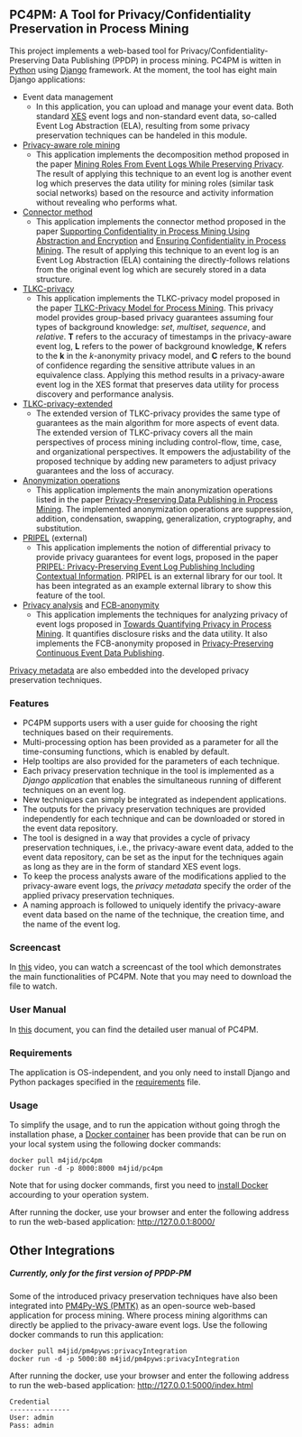 ## PC4PM: A Tool for Privacy/Confidentiality Preservation in Process Mining
This project implements a web-based tool for Privacy/Confidentiality-Preserving Data Publishing (PPDP) in process mining. PC4PM is witten in [Python](https://www.python.org/) using [Django](https://www.djangoproject.com/) framework. 
At the moment, the tool has eight main Django applications: 
* Event data management
  - In this application, you can upload and manage your event data. Both standard [XES](http://xes-standard.org/) event logs and non-standard event data, so-called Event Log Abstraction (ELA), resulting from some privacy preservation techniques can be handeled in this module.
* [Privacy-aware role mining](https://github.com/m4jidRafiei/privacyAware-roleMining)
  - This application implements the decomposition method proposed in the paper [Mining Roles From Event Logs While Preserving Privacy](https://www.researchgate.net/publication/334290646_Mining_Roles_From_Event_Logs_While_Preserving_Privacy). The result of applying this technique to an event log is another event log which preserves the data utility for mining roles (similar task social networks) based on the resource and activity information without revealing who performs what.
* [Connector method](https://github.com/m4jidRafiei/privacyAware-ConnectorMethod_DFG)
  - This application implements the connector method proposed in the paper [Supporting Confidentiality in Process Mining Using Abstraction and Encryption](https://www.researchgate.net/publication/338432872_Supporting_Confidentiality_in_Process_Mining_Using_Abstraction_and_Encryption) and [Ensuring Confidentiality in Process Mining](https://www.researchgate.net/publication/330042256_Ensuring_Confidentiality_in_Process_Mining). The result of applying this technique to an event log is an Event Log Abstraction (ELA) containing the directly-follows relations from the original event log which are securely stored in a data structure.
* [TLKC-privacy](https://github.com/m4jidRafiei/TLKC-Privacy)
  - This application implements the TLKC-privacy model proposed in the paper [TLKC-Privacy Model for Process Mining](https://www.researchgate.net/publication/340261780_TLKC-Privacy_Model_for_Process_Mining). This privacy model provides group-based privacy guarantees assuming four types of background knowledge: _set_, _multiset_, _sequence_, and _relative_. __T__ refers to the accuracy of timestamps in the privacy-aware event log, __L__ refers to the power of background knowledge, __K__ refers to the __k__ in the _k_-anonymity privacy model, and __C__ refers to the bound of confidence regarding the sensitive attribute values in an equivalence class. Applying this method results in a privacy-aware event log in the XES format that preserves data utility for process discovery and performance analysis.
* [TLKC-privacy-extended](https://github.com/m4jidRafiei/TLKC-Privacy-ext)
  - The extended version of TLKC-privacy provides the same type of guarantees as the main algorithm for more aspects of event data.
  The extended version of TLKC-privacy covers all the main perspectives of process mining including control-flow, time, case, and organizational perspectives. It empowers the adjustability of the proposed technique by adding new parameters to adjust privacy guarantees and the loss of accuracy. 
* [Anonymization operations](https://github.com/m4jidRafiei/PPDP-AnonOps)
  - This application implements the main anonymization operations listed in the paper [Privacy-Preserving Data Publishing in Process Mining](https://www.researchgate.net/publication/342048551_Privacy-Preserving_Data_Publishing_in_Process_Mining).
  The implemented anonymization operations are suppression, addition, condensation, swapping, generalization, cryptography, and substitution.
* [PRIPEL](https://github.com/samadeusfp/PRIPEL) (external)
  - This application implements the notion of differential privacy to provide privacy guarantees for event logs, proposed in the paper [PRIPEL: Privacy-Preserving Event Log Publishing Including Contextual Information](https://www.researchgate.net/publication/342313273_PRIPEL_Privacy-Preserving_Event_Log_Publishing_Including_Contextual_Information).
  PRIPEL is an external library for our tool. It has been integrated as an example external library to show this feature of the tool.
* [Privacy analysis](https://github.com/m4jidRafiei/privacy_quantification) and [FCB-anonymity](https://github.com/m4jidRafiei/PP_CEDP) 
  - This application implements the techniques for analyzing privacy of event logs proposed in [Towards Quantifying Privacy in Process Mining](https://www.researchgate.net/publication/344452810_Towards_Quantifying_Privacy_in_Process_Mining). It quantifies disclosure risks and the data utility.
  It also implements the FCB-anonymity proposed in [Privacy-Preserving Continuous Event Data Publishing](https://www.researchgate.net/publication/351848863_Privacy-Preserving_Continuous_Event_Data_Publishing).
  
[Privacy metadata](https://github.com/m4jidRafiei/privacy_metadata) are also embedded into the developed privacy preservation techniques.

### Features
* PC4PM supports users with a user guide for choosing the right techniques based on their requirements.
* Multi-processing option has been provided as a parameter for all the time-consuming functions, which is enabled by default.
* Help tooltips are also provided for the parameters of each technique.
* Each privacy preservation technique in the tool is implemented as a _Django application_ that enables the simultaneous running of different techniques on an event log. 
* New techniques can simply be integrated as independent applications. 
* The outputs for the privacy preservation techniques are provided independently for each technique and can be downloaded or stored in the event data repository.
* The tool is designed in a way that provides a cycle of privacy preservation techniques, i.e., the privacy-aware event data, added to the event data repository, can be set as the input for the techniques again as long as they are in the form of standard XES event logs. 
* To keep the process analysts aware of the modifications applied to the privacy-aware event logs, the _privacy metadata_ specify the order of the applied privacy preservation techniques. 
* A naming approach is followed to uniquely identify the privacy-aware event data based on the name of the technique, the creation time, and the name of the event log.    

### Screencast
In [this](https://github.com/m4jidRafiei/PC4PM/blob/main/PC4PM_Screencast.mp4) video, you can watch a screencast of the tool which demonstrates the main functionalities of PC4PM. Note that you may need to download the file to watch.

### User Manual
In [this](https://github.com/m4jidRafiei/PC4PM/blob/main/PC4PM_Manual.pdf) document, you can find the detailed user manual of PC4PM.

### Requirements
The application is OS-independent, and you only need to install Django and Python packages specified in the [requirements](https://github.com/m4jidRafiei/PPDP-PM/blob/master/requirements.txt) file.

### Usage
To simplify the usage, and to run the appication without going throgh the installation phase, a [Docker container](https://hub.docker.com/r/m4jid/ppdp-pm) has been provide that can be run on your local system using the following docker commands:

```shell
docker pull m4jid/pc4pm
docker run -d -p 8000:8000 m4jid/pc4pm
``` 
Note that for using docker commands, first you need to [install Docker](https://docs.docker.com/get-docker/) accourding to your operation system.

After running the docker, use your browser and enter the following address to run the web-based application:
<http://127.0.0.1:8000/> 

## Other Integrations 
##### Currently, only for the first version of PPDP-PM
Some of the introduced privacy preservation techniques have also been integrated into [PM4Py-WS (PMTK)](https://github.com/m4jidRafiei/pm4py-ws/tree/privacyIntegration) as an open-source web-based
application for process mining. Where process mining algorithms can directly be applied to the privacy-aware event logs. Use the following docker commands to run this application:

```shell
docker pull m4jid/pm4pyws:privacyIntegration
docker run -d -p 5000:80 m4jid/pm4pyws:privacyIntegration
```
After running the docker, use your browser and enter the following address to run the web-based application:
<http://127.0.0.1:5000/index.html> 

 ```shell
Credential
---------------
User: admin
Pass: admin
```

